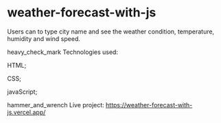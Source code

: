 # weather-forecast-with-js
Users can to type city name and see the weather condition, temperature, humidity and wind speed.

heavy_check_mark Technologies used:

HTML;

CSS;

javaScript;

hammer_and_wrench Live project:
https://weather-forecast-with-js.vercel.app/


